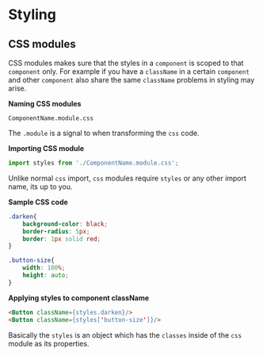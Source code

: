 # Styling

## CSS modules

CSS modules makes sure that the styles in a `component` is scoped to that `component` only. For example if you have a `className` in a certain `component` and other `component` also share the same `className` problems in styling may arise. 

**Naming CSS modules**

```
ComponentName.module.css
```

The `.module` is a signal to when transforming the `css` code.

**Importing CSS module**

```javascript
import styles from './ComponentName.module.css';
```
Unlike normal `css` import, `css` modules require `styles` or any other import name, its up to you.

**Sample CSS code**
```css
.darken{
	background-color: black;
	border-radius: 5px;
	border: 1px solid red;
}

.button-size{
	width: 100%;
	height: auto;
}
```

**Applying styles to component className**

```html
<Button className={styles.darken}/>
<Button className={styles['button-size']}/>
```
Basically the `styles` is an object which has the `classes` inside of the `css` module as its properties.